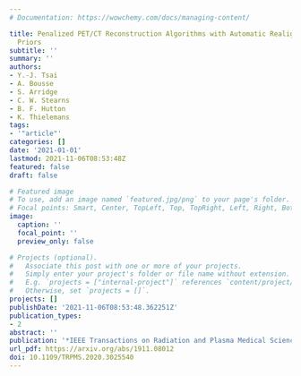 ```yaml
---
# Documentation: https://wowchemy.com/docs/managing-content/

title: Penalized PET/CT Reconstruction Algorithms with Automatic Realignment for Anatomical
  Priors
subtitle: ''
summary: ''
authors:
- Y.-J. Tsai
- A. Bousse
- S. Arridge
- C. W. Stearns
- B. F. Hutton
- K. Thielemans
tags:
- '"article"'
categories: []
date: '2021-01-01'
lastmod: 2021-11-06T08:53:48Z
featured: false
draft: false

# Featured image
# To use, add an image named `featured.jpg/png` to your page's folder.
# Focal points: Smart, Center, TopLeft, Top, TopRight, Left, Right, BottomLeft, Bottom, BottomRight.
image:
  caption: ''
  focal_point: ''
  preview_only: false

# Projects (optional).
#   Associate this post with one or more of your projects.
#   Simply enter your project's folder or file name without extension.
#   E.g. `projects = ["internal-project"]` references `content/project/deep-learning/index.md`.
#   Otherwise, set `projects = []`.
projects: []
publishDate: '2021-11-06T08:53:48.362251Z'
publication_types:
- 2
abstract: ''
publication: '*IEEE Transactions on Radiation and Plasma Medical Sciences*'
url_pdf: https://arxiv.org/abs/1911.08012
doi: 10.1109/TRPMS.2020.3025540
---
```

